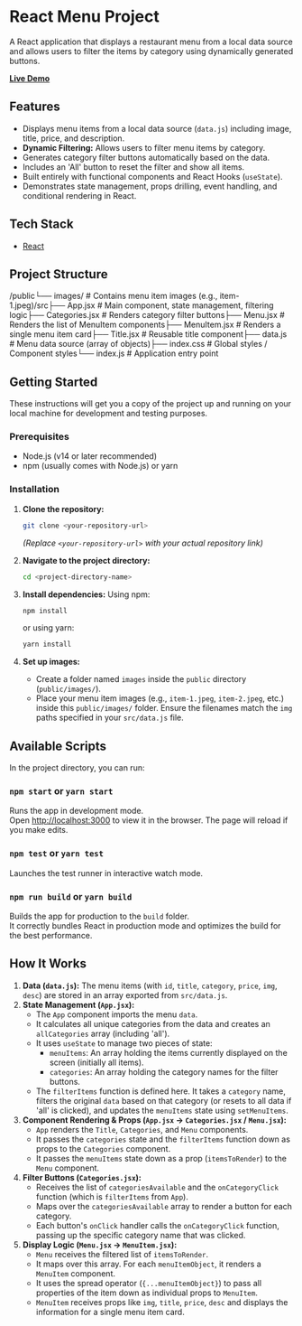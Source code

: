 # React Menu Project

A React application that displays a restaurant menu from a local data source and allows users to filter the items by category using dynamically generated buttons.

**[Live Demo]()**

## Features

- Displays menu items from a local data source (`data.js`) including image, title, price, and description.
- **Dynamic Filtering:** Allows users to filter menu items by category.
- Generates category filter buttons automatically based on the data.
- Includes an 'All' button to reset the filter and show all items.
- Built entirely with functional components and React Hooks (`useState`).
- Demonstrates state management, props drilling, event handling, and conditional rendering in React.

## Tech Stack

- [React](https://reactjs.org/)

## Project Structure

/public└── images/ # Contains menu item images (e.g., item-1.jpeg)/src├── App.jsx # Main component, state management, filtering logic├── Categories.jsx # Renders category filter buttons├── Menu.jsx # Renders the list of MenuItem components├── MenuItem.jsx # Renders a single menu item card├── Title.jsx # Reusable title component├── data.js # Menu data source (array of objects)├── index.css # Global styles / Component styles└── index.js # Application entry point

## Getting Started

These instructions will get you a copy of the project up and running on your local machine for development and testing purposes.

### Prerequisites

- Node.js (v14 or later recommended)
- npm (usually comes with Node.js) or yarn

### Installation

1.  **Clone the repository:**

    ```bash
    git clone <your-repository-url>
    ```

    _(Replace `<your-repository-url>` with your actual repository link)_

2.  **Navigate to the project directory:**

    ```bash
    cd <project-directory-name>
    ```

3.  **Install dependencies:**
    Using npm:
    ```bash
    npm install
    ```
    or using yarn:
    ```bash
    yarn install
    ```
4.  **Set up images:**
    - Create a folder named `images` inside the `public` directory (`public/images/`).
    - Place your menu item images (e.g., `item-1.jpeg`, `item-2.jpeg`, etc.) inside this `public/images/` folder. Ensure the filenames match the `img` paths specified in your `src/data.js` file.

## Available Scripts

In the project directory, you can run:

### `npm start` or `yarn start`

Runs the app in development mode.\
Open [http://localhost:3000](http://localhost:3000) to view it in the browser.
The page will reload if you make edits.

### `npm test` or `yarn test`

Launches the test runner in interactive watch mode.

### `npm run build` or `yarn build`

Builds the app for production to the `build` folder.\
It correctly bundles React in production mode and optimizes the build for the best performance.

## How It Works

1.  **Data (`data.js`):** The menu items (with `id`, `title`, `category`, `price`, `img`, `desc`) are stored in an array exported from `src/data.js`.
2.  **State Management (`App.jsx`):**
    - The `App` component imports the menu `data`.
    - It calculates all unique categories from the data and creates an `allCategories` array (including 'all').
    - It uses `useState` to manage two pieces of state:
      - `menuItems`: An array holding the items currently displayed on the screen (initially all items).
      - `categories`: An array holding the category names for the filter buttons.
    - The `filterItems` function is defined here. It takes a `category` name, filters the original `data` based on that category (or resets to all data if 'all' is clicked), and updates the `menuItems` state using `setMenuItems`.
3.  **Component Rendering & Props (`App.jsx` -> `Categories.jsx` / `Menu.jsx`):**
    - `App` renders the `Title`, `Categories`, and `Menu` components.
    - It passes the `categories` state and the `filterItems` function down as props to the `Categories` component.
    - It passes the `menuItems` state down as a prop (`itemsToRender`) to the `Menu` component.
4.  **Filter Buttons (`Categories.jsx`):**
    - Receives the list of `categoriesAvailable` and the `onCategoryClick` function (which is `filterItems` from `App`).
    - Maps over the `categoriesAvailable` array to render a button for each category.
    - Each button's `onClick` handler calls the `onCategoryClick` function, passing up the specific category name that was clicked.
5.  **Display Logic (`Menu.jsx` -> `MenuItem.jsx`):**
    - `Menu` receives the filtered list of `itemsToRender`.
    - It maps over this array. For each `menuItemObject`, it renders a `MenuItem` component.
    - It uses the spread operator (`{...menuItemObject}`) to pass all properties of the item down as individual props to `MenuItem`.
    - `MenuItem` receives props like `img`, `title`, `price`, `desc` and displays the information for a single menu item card.
